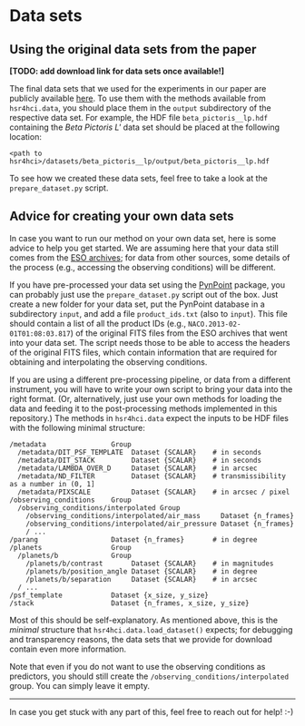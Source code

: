 # Data sets

## Using the original data sets from the paper

**[TODO: add download link for data sets once available!]**

The final data sets that we used for the experiments in our paper are publicly available [here]().
To use them with the methods available from `hsr4hci.data`, you should place them in the `output` subdirectory of the respective data set.
For example, the HDF file `beta_pictoris__lp.hdf` containing the *Beta Pictoris L'* data set should be placed at the following location:
```
<path to hsr4hci>/datasets/beta_pictoris__lp/output/beta_pictoris__lp.hdf
```

To see how we created these data sets, feel free to take a look at the `prepare_dataset.py` script.



## Advice for creating your own data sets

In case you want to run our method on your own data set, here is some advice to help you get started.
We are assuming here that your data still comes from the [ESO archives](http://archive.eso.org/cms.html); for data from other sources, some details of the process (e.g., accessing the observing conditions) will be different.

If you have pre-processed your data set using the [PynPoint](https://pynpoint.readthedocs.io/en/latest/) package, you can probably just use the `prepare_dataset.py` script out of the box.
Just create a new folder for your data set, put the PynPoint database in a subdirectory `input`, and add a file `product_ids.txt` (also to `input`).
This file should contain a list of all the product IDs (e.g., `NACO.2013-02-01T01:08:03.817`) of the original FITS files from the ESO archives that went into your data set.
The script needs those to be able to access the headers of the original FITS files, which contain information that are required for obtaining and interpolating the observing conditions.

If you are using a different pre-processing pipeline, or data from a different instrument, you will have to write your own script to bring your data into the right format.
(Or, alternatively, just use your own methods for loading the data and feeding it to the post-processing methods implemented in this repository.)
The methods in `hsr4hci.data` expect the inputs to be HDF files with the following minimal structure:

```text
/metadata                Group
  /metadata/DIT_PSF_TEMPLATE  Dataset {SCALAR}    # in seconds
  /metadata/DIT_STACK         Dataset {SCALAR}    # in seconds
  /metadata/LAMBDA_OVER_D     Dataset {SCALAR}    # in arcsec
  /metadata/ND_FILTER         Dataset {SCALAR}    # transmissibility as a number in (0, 1]
  /metadata/PIXSCALE          Dataset {SCALAR}    # in arcsec / pixel
/observing_conditions    Group
  /observing_conditions/interpolated Group
    /observing_conditions/interpolated/air_mass     Dataset {n_frames}
    /observing_conditions/interpolated/air_pressure Dataset {n_frames}
    / ...
/parang                  Dataset {n_frames}       # in degree
/planets                 Group
  /planets/b             Group
    /planets/b/contrast       Dataset {SCALAR}    # in magnitudes
    /planets/b/position_angle Dataset {SCALAR}    # in degree
    /planets/b/separation     Dataset {SCALAR}    # in arcsec
  / ...
/psf_template            Dataset {x_size, y_size}
/stack                   Dataset {n_frames, x_size, y_size}
```

Most of this should be self-explanatory.
As mentioned above, this is the *minimal* structure that `hsr4hci.data.load_dataset()` expects; for debugging and transparency reasons, the data sets that we provide for download contain even more information.

Note that even if you do not want to use the observing conditions as predictors, you should still create the `/observing_conditions/interpolated` group.
You can simply leave it empty.

---

In case you get stuck with any part of this, feel free to reach out for help! :-)
